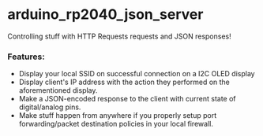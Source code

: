 # arduino_rp2040_json_server

<p>Controlling stuff with HTTP Requests requests and JSON responses!</p>

<h3>Features:</h3>

<ul>
	<li>Display your local SSID on successful connection on a I2C OLED display</li>
	<li>Display client's IP address with the action they performed on the aforementioned display.</li>
	<li>Make a JSON-encoded response to the client with current state of digital/analog pins.</li>
	<li>Make stuff happen from anywhere if you properly setup port forwarding/packet destination policies in your local firewall.</li>
</ul>